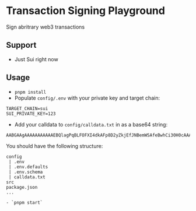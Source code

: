 # Transaction Signing Playground
Sign abritrary web3 transactions

## Support 
- Just Sui right now
  
## Usage

- `pnpm install`
- Populate `config/.env` with your private key and target chain:
```
TARGET_CHAIN=sui
SUI_PRIVATE_KEY=123
```

- Add your calldata to `config/calldata.txt` in as a base64 string:
```
AABGAAgAAAAAAAAAAAEBQlagPqBLFOFXI4dkAFp8D2yZkjEfJNBemWSAfeBwhCi30H0cAAAAAAAAIM2KSG0DEctFw/gsvY6ejtXuYwrev8My5gj5cYJ5ToJmAA8ObGlmaS1sb2NhbC1hcGkACAAAAAAAAAAAAAgAAAAAAAAAAAAKCW1heWFuTUNUUAArKjB4MWV...
```

You should have the following structure:
```
config
 | .env
 | .env.defaults
 | .env.schema
 | calldata.txt
src
package.json
...

- `pnpm start`
